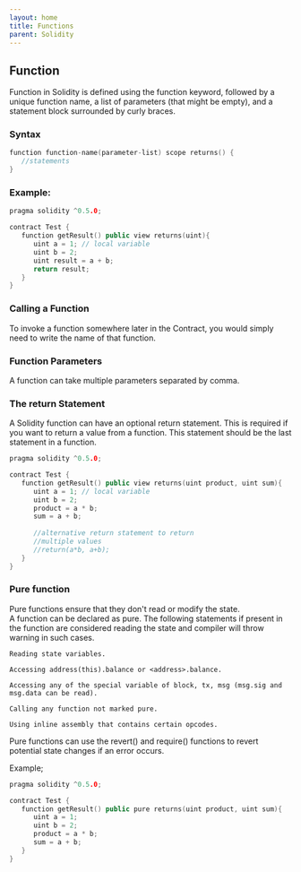 ```yaml
---
layout: home
title: Functions
parent: Solidity
---
```


## Function
Function in Solidity is defined using the function keyword, followed by a unique function name, a list of parameters (that might be empty), and a statement block surrounded by curly braces.

### Syntax
```c++
function function-name(parameter-list) scope returns() {
   //statements
}
```
### Example:
```c++
pragma solidity ^0.5.0;

contract Test {
   function getResult() public view returns(uint){
      uint a = 1; // local variable
      uint b = 2;
      uint result = a + b;
      return result;
   }
}
```

### Calling a Function

To invoke a function somewhere later in the Contract, you would simply need to write the name of that function.

### Function Parameters
A function can take multiple parameters separated by comma.

### The return Statement

A Solidity function can have an optional return statement. This is required if you want to return a value from a function. This statement should be the last statement in a function.
```c++
pragma solidity ^0.5.0;

contract Test {
   function getResult() public view returns(uint product, uint sum){
      uint a = 1; // local variable
      uint b = 2;
      product = a * b;
      sum = a + b;
  
      //alternative return statement to return 
      //multiple values
      //return(a*b, a+b);
   }
}
```


### Pure function
Pure functions ensure that they don't read or modify the state.<br> A function can be declared as pure. The following statements if present in the function are considered reading the state and compiler will throw warning in such cases.

    Reading state variables.

    Accessing address(this).balance or <address>.balance.

    Accessing any of the special variable of block, tx, msg (msg.sig and msg.data can be read).

    Calling any function not marked pure.

    Using inline assembly that contains certain opcodes.

Pure functions can use the revert() and require() functions to revert potential state changes if an error occurs.

Example;
```c++
pragma solidity ^0.5.0;

contract Test {
   function getResult() public pure returns(uint product, uint sum){
      uint a = 1; 
      uint b = 2;
      product = a * b;
      sum = a + b; 
   }
}
```
